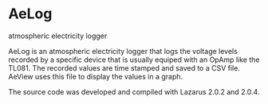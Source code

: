 # AeLog
atmospheric electricity logger

AeLog is an atmospheric electricity logger that logs the voltage levels recorded by a specific device that is usually equiped with an OpAmp like the TL081. The recorded values are time stamped and saved to a CSV file. AeView uses this file to display the values in a graph.

The source code was developed and compiled with Lazarus 2.0.2 and 2.0.4.
